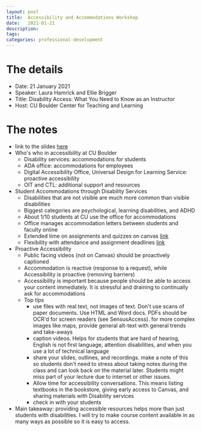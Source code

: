 ```yaml
---
layout: post
title:  Accessibility and Accommodations Workshop
date:   2021-01-21
description: 
tags: 
categories: professional-development
---
```


# The details
- Date: 21 January 2021
- Speaker: Laura Hamrick and Ellie Brigger
- Title: Disability Access: What You Need to Know as an Instructor
- Host: CU Boulder Center for Teaching and Learning

# The notes
- link to the slides [here](https://docs.google.com/presentation/d/1LGVpoceYPrhPVi3uXnBXcbL_Sm7-QMNuW8WqRhk-GGY/edit#slide=id.p)
- Who's who in accessibility at CU Boulder
	- Disability services: accommodations for students
	- ADA office: accommodations for employees
	- Digital Accessibility Office, Universal Design for Learning Service: proactive accessibility
	- OIT and CTL: additional support and resources
- Student Accommodations through Disability Services
	- Disabilities that are not visible are much more common than visible disabilities
	- Biggest categories are psychological, learning disabilities, and ADHD
	- About 1/10 students at CU use the office for accommodations
	- Office manages accommodation letters between students and faculty online
	- Extended time on assignments and quizzes on canvas [link](https://oit.colorado.edu/services/teaching-learning-applications/canvas/accessibility/providing-extended-time-accommodations)
	- Flexibility with attendance and assignment deadlines [link](https://www.colorado.edu/disabilityservices/accommodations/flexibility-attendance-and-assignment-deadlines-plan-flex-plan)
- Proactive Accessibility
	- Public facing videos (not on Canvas) should be proactively captioned
	- Accommodation is reactive (response to a request), while Accessibility is proactive (removing barriers)
	- Accessibility is important because people should be able to access your content immediately. It is stressful and draining to continually ask for accommodations
	- Top tips
		- use files with real text, not images of text. Don't use scans of paper documents. Use HTML and Word docs. PDFs should be OCR'd for screen readers (see SensusAccess). for more complex images like maps, provide general alt-text with general trends and take-aways
		- caption videos. Helps for students that are hard of hearing, English is not first language, attention disabilities, and when you use a lot of technical language
		- share your slides, outlines, and recordings. make a note of this so students don't need to stress about taking notes during the class and can look back on the material later. Students might miss part of your lecture due to internet or other issues.
		- Allow time for accessibility conversations. This means listing textbooks in the bookstore, giving early access to Canvas, and sharing materials with Disability services
		- check in with your students
- Main takeaway: providing accessible resources helps more than just students with disabilities. I will try to make course content available in as many ways as possible so it is easy to access.
